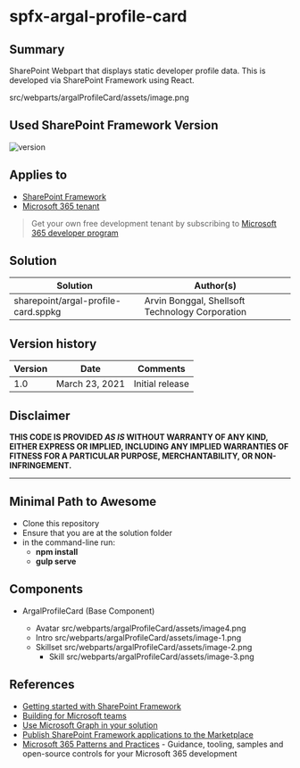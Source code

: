 # spfx-argal-profile-card

## Summary

SharePoint Webpart that displays static developer profile data. This is developed via SharePoint Framework using React.

src/webparts/argalProfileCard/assets/image.png

## Used SharePoint Framework Version

![version](https://img.shields.io/badge/version-1.20.0-green.svg)

## Applies to

- [SharePoint Framework](https://aka.ms/spfx)
- [Microsoft 365 tenant](https://docs.microsoft.com/en-us/sharepoint/dev/spfx/set-up-your-developer-tenant)

> Get your own free development tenant by subscribing to [Microsoft 365 developer program](http://aka.ms/o365devprogram)

## Solution

| Solution                            | Author(s)                                       |
| ----------------------------------- | ----------------------------------------------- |
| sharepoint/argal-profile-card.sppkg | Arvin Bonggal, Shellsoft Technology Corporation |

## Version history

| Version | Date           | Comments        |
| ------- | -------------- | --------------- |
| 1.0     | March 23, 2021 | Initial release |

## Disclaimer

**THIS CODE IS PROVIDED _AS IS_ WITHOUT WARRANTY OF ANY KIND, EITHER EXPRESS OR IMPLIED, INCLUDING ANY IMPLIED WARRANTIES OF FITNESS FOR A PARTICULAR PURPOSE, MERCHANTABILITY, OR NON-INFRINGEMENT.**

---

## Minimal Path to Awesome

- Clone this repository
- Ensure that you are at the solution folder
- in the command-line run:
  - **npm install**
  - **gulp serve**

## Components

- ArgalProfileCard (Base Component)

  - Avatar
    src/webparts/argalProfileCard/assets/image4.png
  - Intro
    src/webparts/argalProfileCard/assets/image-1.png
  - Skillset
    src/webparts/argalProfileCard/assets/image-2.png
    - Skill
      src/webparts/argalProfileCard/assets/image-3.png

## References

- [Getting started with SharePoint Framework](https://docs.microsoft.com/en-us/sharepoint/dev/spfx/set-up-your-developer-tenant)
- [Building for Microsoft teams](https://docs.microsoft.com/en-us/sharepoint/dev/spfx/build-for-teams-overview)
- [Use Microsoft Graph in your solution](https://docs.microsoft.com/en-us/sharepoint/dev/spfx/web-parts/get-started/using-microsoft-graph-apis)
- [Publish SharePoint Framework applications to the Marketplace](https://docs.microsoft.com/en-us/sharepoint/dev/spfx/publish-to-marketplace-overview)
- [Microsoft 365 Patterns and Practices](https://aka.ms/m365pnp) - Guidance, tooling, samples and open-source controls for your Microsoft 365 development
